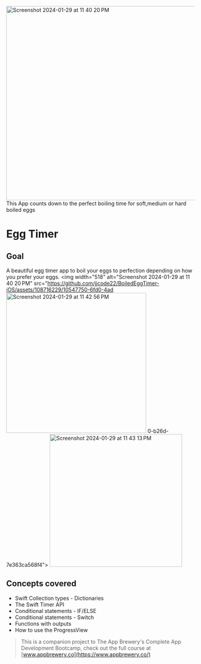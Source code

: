 <img width="518" alt="Screenshot 2024-01-29 at 11 40 20 PM" src="https://github.com/jjcode22/BoiledEggTimer-iOS/assets/108716229/705567f7-77d0-4e36-92b7-ff3dcaf09e9b">This App counts down to the perfect boiling time for soft,medium or hard boiled eggs 
# Egg Timer
## Goal

A beautiful egg timer app to boil your eggs to perfection depending on how you prefer your eggs. 
<img width="518" alt="Screenshot 2024-01-29 at 11 40 20 PM" src="https://github.com/jjcode22/BoiledEggTimer-iOS/assets/108716229/10547750-6fd0-4ad<img width="374" alt="Screenshot 2024-01-29 at 11 42 56 PM" src="https://github.com/jjcode22/BoiledEggTimer-iOS/assets/108716229/87d3e341-ed4c-424c-9b9a-e5d5b7c337bd">
0-b26d-7e363ca568f4">
<img width="354" alt="Screenshot 2024-01-29 at 11 43 13 PM" src="https://github.com/jjcode22/BoiledEggTimer-iOS/assets/108716229/8bcf8fff-8340-40cc-bafa-b3973dbbcac2">


## Concepts covered

* Swift Collection types - Dictionaries
* The Swift Timer API
* Conditional statements - IF/ELSE
* Conditional statements - Switch
* Functions with outputs
* How to use the ProgressView
  



>This is a companion project to The App Brewery's Complete App Development Bootcamp, check out the full course at [www.appbrewery.co](https://www.appbrewery.co/)


